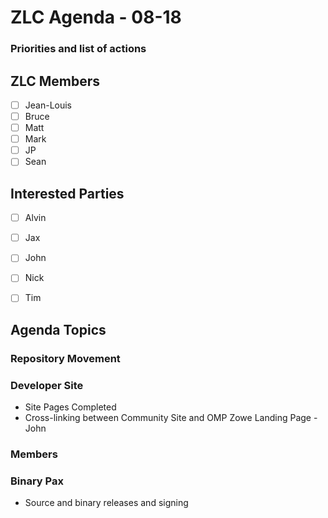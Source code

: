 # ZLC Agenda - 08-18
### Priorities and list of actions 

## ZLC Members

- [ ] Jean-Louis
- [ ] Bruce
- [ ] Matt
- [ ] Mark
- [ ] JP
- [ ] Sean

## Interested Parties

- [ ] Alvin
- [ ] Jax
- [ ] John
- [ ] Nick
- [ ] Tim


## Agenda Topics
### Repository Movement
### Developer Site
* Site Pages Completed 
* Cross-linking between Community Site and OMP Zowe Landing Page - John
### Members
### Binary Pax
* Source and binary releases and signing





